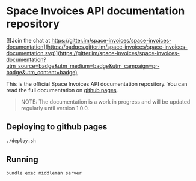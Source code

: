 # Space Invoices API documentation repository

[![Join the chat at https://gitter.im/space-invoices/space-invoices-documentation](https://badges.gitter.im/space-invoices/space-invoices-documentation.svg)](https://gitter.im/space-invoices/space-invoices-documentation?utm_source=badge&utm_medium=badge&utm_campaign=pr-badge&utm_content=badge)

This is the official Space Invoices API documentation repository.
You can read the full documentation on [github pages](https://space-invoices.github.io/space-invoices-documentation).

> NOTE: The documentation is a work in progress and will be updated regularly until version 1.0.0.

## Deploying to github pages

```bash
./deploy.sh
```

## Running

```bash
bundle exec middleman server
```

